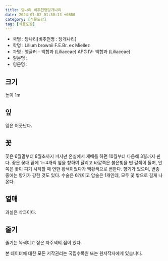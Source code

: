 ```yaml
---
title: 당나리_비추천명당개나리
date: 2024-01-02 01:30:13 +0800
category: [식물도감]
tag: [식물도감]
---
```




- 국명 : 당나리[비추천명 : 당개나리]
- 학명 : Lilium brownii F.E.Br. ex Miellez
- 과명 : 앵글러 - 백합과 (Liliaceae) APG Ⅳ- 백합과 (Liliaceae)
- 일본명 : 
- 영문명 : 


## 크기
높이 1m
## 잎
잎은 어긋난다. 
## 꽃
꽃은 6월말부터 8월초까지 피지만 온실에서 재배를 하면 10월부터 다음해 3월까지 핀다. 꽃은 꽃대 끝에 1∼4개씩 옆을 향하여 달리고 바깥쪽은 붉은빛을 띤 갈색이 돌며, 안쪽은 꽃이 피기 시작할 때 연한 황색이었다가 백황색으로 변한다. 향기가 있으며, 변종 중에는 향기가 강한 것도 있다. 수술은 6개이고 암술은 1개인데, 모두 꽃 밖으로 길게 나온다.
## 열매
과실은 삭과이다. 
## 줄기
줄기는 녹색이고 짙은 자주색의 점이 있다.






본 데이터에 대한 모든 저작권리는 국립수목원 또는 원저작자에게 있습니다.
